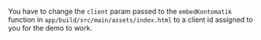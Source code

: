 You have to change the `client` param passed to the `embedKontomatik` function in `app/build/src/main/assets/index.html` to a client id assigned to you for the demo to work.
